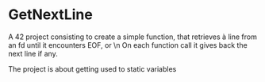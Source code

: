 # GetNextLine

A 42 project consisting to create a simple function, that retrieves à line from an fd until it encounters EOF, or \n
On each function call it gives back the next line if any.

The project is about getting used to static variables